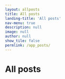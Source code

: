 ```yaml
---
layout: allposts
title: All posts
landing-title: 'All posts'
nav-menu: true
description: null
image: null
author: null
show_tile: false
permlink: /app_posts/
---
```


<h1>All posts</h1>
